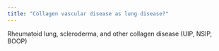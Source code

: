 ```yaml
---
title: "Collagen vascular disease as lung disease?"
---
```

Rheumatoid lung, scleroderma, and other collagen disease (UIP, NSIP, BOOP)

